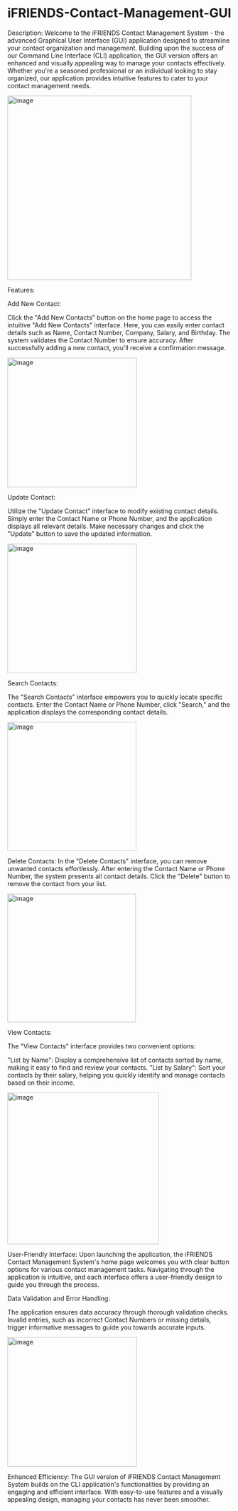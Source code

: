 # iFRIENDS-Contact-Management-GUI
Description:
Welcome to the iFRIENDS Contact Management System - the advanced Graphical User Interface (GUI) application designed to streamline your contact organization and management. Building upon the success of our Command Line Interface (CLI) application, the GUI version offers an enhanced and visually appealing way to manage your contacts effectively. Whether you're a seasoned professional or an individual looking to stay organized, our application provides intuitive features to cater to your contact management needs.


<img width="414" alt="image" src="https://github.com/Shanb98/iFRIENDS-Contact-Management-GUI/assets/130221905/782c56e5-e53e-4bd2-953d-0771f039b6b0">

Features:

Add New Contact:

Click the "Add New Contacts" button on the home page to access the intuitive "Add New Contacts" interface. Here, you can easily enter contact details such as Name, Contact Number, Company, Salary, and Birthday. The system validates the Contact Number to ensure accuracy. After successfully adding a new contact, you'll receive a confirmation message.

<img width="291" alt="image" src="https://github.com/Shanb98/iFRIENDS-Contact-Management-GUI/assets/130221905/c01718b8-75c9-44bf-84c8-c4d4fd00c742">



Update Contact:

Utilize the "Update Contact" interface to modify existing contact details. Simply enter the Contact Name or Phone Number, and the application displays all relevant details. Make necessary changes and click the "Update" button to save the updated information.

<img width="291" alt="image" src="https://github.com/Shanb98/iFRIENDS-Contact-Management-GUI/assets/130221905/ef1f8e88-67b2-44a2-8f64-481b25f46454">


Search Contacts:

The "Search Contacts" interface empowers you to quickly locate specific contacts. Enter the Contact Name or Phone Number, click "Search," and the application displays the corresponding contact details.

<img width="290" alt="image" src="https://github.com/Shanb98/iFRIENDS-Contact-Management-GUI/assets/130221905/680032f7-2ea2-4953-aeb0-ebbbca1ef671">


Delete Contacts:
In the "Delete Contacts" interface, you can remove unwanted contacts effortlessly. After entering the Contact Name or Phone Number, the system presents all contact details. Click the "Delete" button to remove the contact from your list.

<img width="289" alt="image" src="https://github.com/Shanb98/iFRIENDS-Contact-Management-GUI/assets/130221905/e49eacff-cbf1-4845-bf19-50fcd105b18b">


View Contacts:

The "View Contacts" interface provides two convenient options:

"List by Name": Display a comprehensive list of contacts sorted by name, making it easy to find and review your contacts.
"List by Salary": Sort your contacts by their salary, helping you quickly identify and manage contacts based on their income.

<img width="341" alt="image" src="https://github.com/Shanb98/iFRIENDS-Contact-Management-GUI/assets/130221905/bbbaea35-fe0f-4a25-aa4e-b686c49b9558">


User-Friendly Interface:
Upon launching the application, the iFRIENDS Contact Management System's home page welcomes you with clear button options for various contact management tasks. Navigating through the application is intuitive, and each interface offers a user-friendly design to guide you through the process.


Data Validation and Error Handling:

The application ensures data accuracy through thorough validation checks. Invalid entries, such as incorrect Contact Numbers or missing details, trigger informative messages to guide you towards accurate inputs.

<img width="291" alt="image" src="https://github.com/Shanb98/iFRIENDS-Contact-Management-GUI/assets/130221905/b256dd0b-67e1-48b8-9bdf-7d64e829c954">


Enhanced Efficiency:
The GUI version of iFRIENDS Contact Management System builds on the CLI application's functionalities by providing an engaging and efficient interface. With easy-to-use features and a visually appealing design, managing your contacts has never been smoother.
